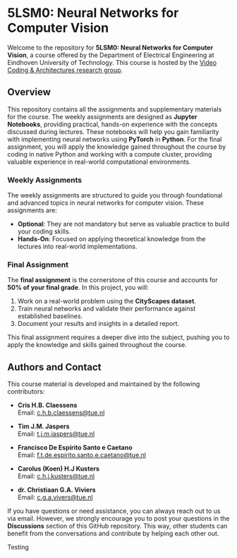 # 5LSM0: Neural Networks for Computer Vision

Welcome to the repository for **5LSM0: Neural Networks for Computer Vision**, a course offered by the Department of Electrical Engineering at Eindhoven University of Technology. This course is hosted by the [Video Coding & Architectures research group](https://www.tue.nl/en/research/research-groups/signal-processing-systems/video-coding-architectures).

## Overview

This repository contains all the assignments and supplementary materials for the course. The weekly assignments are designed as **Jupyter Notebooks**, providing practical, hands-on experience with the concepts discussed during lectures. These notebooks will help you gain familiarity with implementing neural networks using **PyTorch** in **Python**. For the final assignment, you will apply the knowledge gained throughout the course by coding in native Python and working with a compute cluster, providing valuable experience in real-world computational environments.

### Weekly Assignments

The weekly assignments are structured to guide you through foundational and advanced topics in neural networks for computer vision. These assignments are:
- **Optional**: They are not mandatory but serve as valuable practice to build your coding skills.
- **Hands-On**: Focused on applying theoretical knowledge from the lectures into real-world implementations.

### Final Assignment

The **final assignment** is the cornerstone of this course and accounts for **50% of your final grade**. In this project, you will:
1. Work on a real-world problem using the **CityScapes dataset**.
2. Train neural networks and validate their performance against established baselines.
3. Document your results and insights in a detailed report.

This final assignment requires a deeper dive into the subject, pushing you to apply the knowledge and skills gained throughout the course.

## Authors and Contact

This course material is developed and maintained by the following contributors:  

- **Cris H.B. Claessens**  
  Email: [c.h.b.claessens@tue.nl](mailto:c.h.b.claessens@tue.nl)  

- **Tim J.M. Jaspers**  
  Email: [t.j.m.jaspers@tue.nl](mailto:t.j.m.jaspers@tue.nl)

- **Francisco De Espírito Santo e Caetano**  
  Email: [f.t.de.espirito.santo.e.caetano@tue.nl](mailto:f.t.de.espirito.santo.e.caetano@tue.nl)

- **Carolus (Koen) H.J Kusters**  
  Email: [c.h.j.kusters@tue.nl](mailto:c.h.j.kusters@tue.nl)

- **dr. Christiaan G.A. Viviers**  
  Email: [c.g.a.vivers@tue.nl](mailto:c.g.a.vivers@tue.nl)

If you have questions or need assistance, you can always reach out to us via email. However, we strongly encourage you to post your questions in the **Discussions** section of this GitHub repository. This way, other students can benefit from the conversations and contribute by helping each other out.

Testing